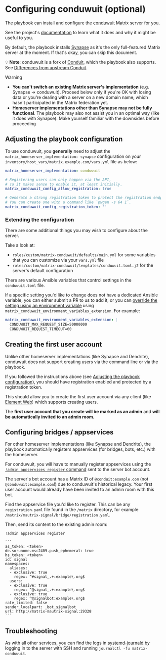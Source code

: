 # Configuring conduwuit (optional)

The playbook can install and configure the [conduwuit](https://conduwuit.puppyirl.gay/) Matrix server for you.

See the project's [documentation](https://conduwuit.puppyirl.gay/) to learn what it does and why it might be useful to you.

By default, the playbook installs [Synapse](https://github.com/element-hq/synapse) as it's the only full-featured Matrix server at the moment. If that's okay, you can skip this document.

💡 **Note**: conduwuit is a fork of [Conduit](./configuring-playbook-conduit.md), which the playbook also supports. See [Differences from upstream Conduit](https://conduwuit.puppyirl.gay/differences.html).

> [!WARNING]
> - **You can't switch an existing Matrix server's implementation** (e.g. Synapse -> conduwuit). Proceed below only if you're OK with losing data or you're dealing with a server on a new domain name, which hasn't participated in the Matrix federation yet.
> - **Homeserver implementations other than Synapse may not be fully functional**. The playbook may also not assist you in an optimal way (like it does with Synapse). Make yourself familiar with the downsides before proceeding

## Adjusting the playbook configuration

To use conduwuit, you **generally** need to adjust the `matrix_homeserver_implementation: synapse` configuration on your `inventory/host_vars/matrix.example.com/vars.yml` file as below:

```yaml
matrix_homeserver_implementation: conduwuit

# Registering users can only happen via the API,
# so it makes sense to enable it, at least initially.
matrix_conduwuit_config_allow_registration: true

# Generate a strong registration token to protect the registration endpoint from abuse.
# You can create one with a command like `pwgen -s 64 1`.
matrix_conduwuit_config_registration_token: ''
```

### Extending the configuration

There are some additional things you may wish to configure about the server.

Take a look at:

- `roles/custom/matrix-conduwuit/defaults/main.yml` for some variables that you can customize via your `vars.yml` file
- `roles/custom/matrix-conduwuit/templates/conduwuit.toml.j2` for the server's default configuration

There are various Ansible variables that control settings in the `conduwuit.toml` file.

If a specific setting you'd like to change does not have a dedicated Ansible variable, you can either submit a PR to us to add it, or you can [override the setting using an environment variable](https://conduwuit.puppyirl.gay/configuration.html#environment-variables) using `matrix_conduwuit_environment_variables_extension`. For example:

```yaml
matrix_conduwuit_environment_variables_extension: |
  CONDUWUIT_MAX_REQUEST_SIZE=50000000
  CONDUWUIT_REQUEST_TIMEOUT=60
```

## Creating the first user account

Unlike other homeserver implementations (like Synapse and Dendrite), conduwuit does not support creating users via the command line or via the playbook.

If you followed the instructions above (see [Adjusting the playbook configuration](#adjusting-the-playbook-configuration)), you should have registration enabled and protected by a registration token.

This should allow you to create the first user account via any client (like [Element Web](./configuring-playbook-client-element-web.md)) which supports creating users.

The **first user account that you create will be marked as an admin** and **will be automatically invited to an admin room**.


## Configuring bridges / appservices

For other homeserver implementations (like Synapse and Dendrite), the playbook automatically registers appservices (for bridges, bots, etc.) with the homeserver.

For conduwuit, you will have to manually register appservices using the [`!admin appservices register` command](https://conduwuit.puppyirl.gay/appservices.html#set-up-the-appservice---general-instructions) sent to the server bot account.

The server's bot account has a Matrix ID of `@conduit:example.com` (not `@conduwuit:example.com`!) due to conduwuit's historical legacy.
Your first user account would already have been invited to an admin room with this bot.

Find the appservice file you'd like to register. This can be any `registration.yaml` file found in the `/matrix` directory, for example `/matrix/mautrix-signal/bridge/registration.yaml`.

Then, send its content to the existing admin room:

    !admin appservices register

    ```
    as_token: <token>
    de.sorunome.msc2409.push_ephemeral: true
    hs_token: <token>
    id: signal
    namespaces:
      aliases:
      - exclusive: true
        regex: ^#signal_.+:example\.org$
      users:
      - exclusive: true
        regex: ^@signal_.+:example\.org$
      - exclusive: true
        regex: ^@signalbot:example\.org$
    rate_limited: false
    sender_localpart: _bot_signalbot
    url: http://matrix-mautrix-signal:29328
    ```

## Troubleshooting

As with all other services, you can find the logs in [systemd-journald](https://www.freedesktop.org/software/systemd/man/systemd-journald.service.html) by logging in to the server with SSH and running `journalctl -fu matrix-conduwuit`.
